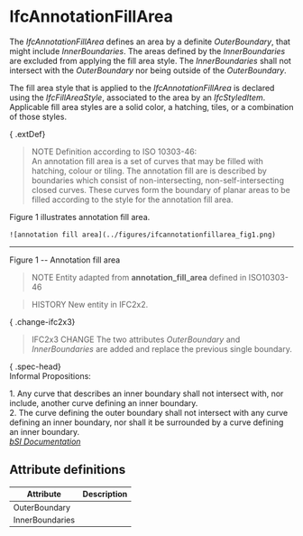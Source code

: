 IfcAnnotationFillArea
=====================
The _IfcAnnotationFillArea_ defines an area by a definite _OuterBoundary_,
that might include _InnerBoundaries_. The areas defined by the
_InnerBoundaries_ are excluded from applying the fill area style. The
_InnerBoundaries_ shall not intersect with the _OuterBoundary_ nor being
outside of the _OuterBoundary_.  
  
The fill area style that is applied to the _IfcAnnotationFillArea_ is declared
using the _IfcFillAreaStyle_, associated to the area by an _IfcStyledItem_.
Applicable fill area styles are a solid color, a hatching, tiles, or a
combination of those styles.  
  
{ .extDef}  
> NOTE  Definition according to ISO 10303-46:  
> An annotation fill area is a set of curves that may be filled with hatching,
> colour or tiling. The annotation fill are is described by boundaries which
> consist of non-intersecting, non-self-intersecting closed curves. These
> curves form the boundary of planar areas to be filled according to the style
> for the annotation fill area.  
  
Figure 1 illustrates annotation fill area.  
  
  
  
    ![annotation fill area](../figures/ifcannotationfillarea_fig1.png)  
  
---  
  
  
  

Figure 1 -- Annotation fill area

  
  
  
  
  
  
> NOTE  Entity adapted from **annotation_fill_area** defined in ISO10303-46  
  
> HISTORY  New entity in IFC2x2.  
  
{ .change-ifc2x3}  
> IFC2x3 CHANGE  The two attributes _OuterBoundary_ and _InnerBoundaries_ are
> added and replace the previous single boundary.  
  
{ .spec-head}  
Informal Propositions:  
  
1\. Any curve that describes an inner boundary shall not intersect with, nor
include, another curve defining an inner boundary.  
2\. The curve defining the outer boundary shall not intersect with any curve
defining an inner boundary, nor shall it be surrounded by a curve defining an
inner boundary.  
[ _bSI
Documentation_](https://standards.buildingsmart.org/IFC/DEV/IFC4_2/FINAL/HTML/schema/ifcpresentationdefinitionresource/lexical/ifcannotationfillarea.htm)


Attribute definitions
---------------------
| Attribute       | Description   |
|-----------------|---------------|
| OuterBoundary   |               |
| InnerBoundaries |               |

